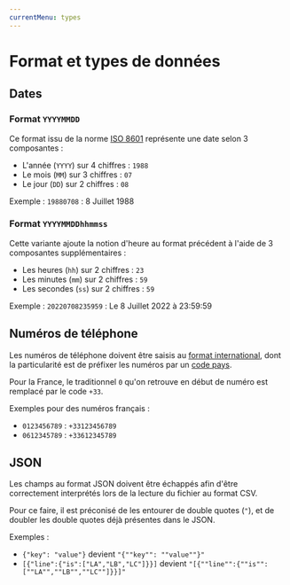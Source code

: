 ```yaml
---
currentMenu: types
---
```


# Format et types de données

## Dates

### Format `YYYYMMDD`

Ce format issu de la norme [ISO 8601](https://en.wikipedia.org/wiki/ISO_8601) représente une date selon 3 composantes :

* L'année (`YYYY`) sur 4 chiffres : `1988`
* Le mois (`MM`) sur 3 chiffres : `07`
* Le jour (`DD`) sur 2 chiffres : `08`

Exemple : `19880708` : 8 Juillet 1988

### Format `YYYYMMDDhhmmss`

Cette variante ajoute la notion d'heure au format précédent à l'aide de 3 composantes supplémentaires :

* Les heures (`hh`) sur 2 chiffres : `23`
* Les minutes (`mm`) sur 2 chiffres : `59`
* Les secondes (`ss`) sur 2 chiffres : `59`

Exemple : `20220708235959` : Le 8 Juillet 2022 à 23:59:59

## Numéros de téléphone

Les numéros de téléphone doivent être saisis au [format international](https://fr.wikipedia.org/wiki/Plan_de_num%C3%A9rotation), dont la particularité est de préfixer les numéros par un [code pays](https://fr.wikipedia.org/wiki/Liste_des_indicatifs_t%C3%A9l%C3%A9phoniques_internationaux_par_pays). 

Pour la France, le traditionnel `0` qu'on retrouve en début de numéro est remplacé par le code `+33`.

Exemples pour des numéros français :

* `0123456789` : `+33123456789`
* `0612345789` : `+33612345789`

## JSON

Les champs au format JSON doivent être échappés afin d'être correctement interprétés lors de la lecture du fichier au format CSV.

Pour ce faire, il est préconisé de les entourer de double quotes (`"`), et de doubler les double quotes déjà présentes dans le JSON.

Exemples :

* `{"key": "value"}` devient `"{""key"": ""value""}"` 
* `[{"line":{"is":["LA","LB","LC"]}}]` devient `"[{""line"":{""is"":[""LA"",""LB"",""LC""]}}]"`